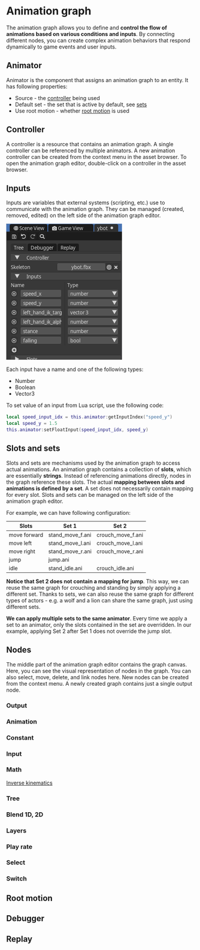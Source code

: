# Animation graph

The animation graph allows you to define and **control the flow of animations based on various conditions and inputs**. By connecting different nodes, you can create complex animation behaviors that respond dynamically to game events and user inputs.

## Animator

Animator is the component that assigns an animation graph to an entity. It has following properties:

* Source - the [controller](#controller) being used
* Default set - the set that is active by default, see [sets](#sets)
* Use root motion - whether [root motion](#root-motion) is used

## Controller

A controller is a resource that contains an animation graph. A single controller can be referenced by multiple animators. A new animation controller can be created from the context menu in the asset browser. To open the animation graph editor, double-click on a controller in the asset browser.

## Inputs
Inputs are variables that external systems (scripting, etc.) use to communicate with the animation graph. They can be managed (created, removed, edited) on the left side of the animation graph editor.

![Graph inputs UI](../images/animation/graph_inputs.png)

Each input have a name and one of the following types:
* Number
* Boolean
* Vector3

To set value of an input from Lua script, use the following code:
```lua
local speed_input_idx = this.animator:getInputIndex("speed_y")
local speed_y = 1.5
this.animator:setFloatInput(speed_input_idx, speed_y)
```

## Slots and sets

Slots and sets are mechanisms used by the animation graph to access actual animations. An animation graph contains a collection of **slots**, which are essentially **strings**. Instead of referencing animations directly, nodes in the graph reference these slots. The actual **mapping between slots and animations is defined by a set**. A set does not necessarily contain mapping for every slot. Slots and sets can be managed on the left side of the animation graph editor.

For example, we can have following configuration:

| Slots         | Set 1                | Set 2                |
|---------------|----------------------|----------------------|
| move forward  | stand_move_f.ani     | crouch_move_f.ani    |
| move left     | stand_move_l.ani     | crouch_move_l.ani    |
| move right    | stand_move_r.ani     | crouch_move_r.ani    |
| jump          | jump.ani             |                      |
| idle          | stand_idle.ani       | crouch_idle.ani      |

**Notice that Set 2 does not contain a mapping for jump**. This way, we can reuse the same graph for crouching and standing by simply applying a different set. Thanks to sets, we can also reuse the same graph for different types of actors - e.g. a wolf and a lion can share the same graph, just using different sets.

**We can apply multiple sets to the same animator**. Every time we apply a set to an animator, only the slots contained in the set are overridden. In our example, applying Set 2 after Set 1 does not override the jump slot.

## Nodes

The middle part of the animation graph editor contains the graph canvas. Here, you can see the visual representation of nodes in the graph. You can also select, move, delete, and link nodes here. New nodes can be created from the context menu. A newly created graph contains just a single output node.

### Output
### Animation
### Constant
### Input
### Math

[Inverse kinematics](inverse_kinematics.md)

### Tree
### Blend 1D, 2D
### Layers
### Play rate
### Select
### Switch

## Root motion

## Debugger

## Replay